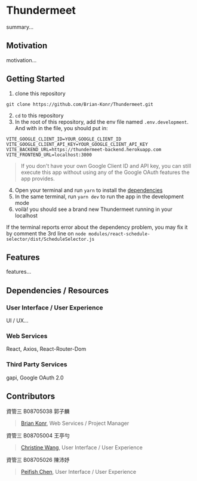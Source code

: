 # Thundermeet
summary...

## Motivation
motivation...

## Getting Started

1. clone this repository
  ```
  git clone https://github.com/Brian-Konr/Thundermeet.git
  ```
2. `cd` to this repository
3. In the root of this repository, add the env file named `.env.development`. And with in the file, you should put in:
  ```
  VITE_GOOGLE_CLIENT_ID=YOUR_GOOGLE_CLIENT_ID
  VITE_GOOGLE_CLIENT_API_KEY=YOUR_GOOGLE_CLIENT_API_KEY
  VITE_BACKEND_URL=https://thundermeet-backend.herokuapp.com
  VITE_FRONTEND_URL=localhost:3000
  ```
  > If you don't have your own Google Client ID and API key, you can still execute this app without using any of the Google OAuth features the app provides.
4. Open your terminal and run `yarn` to install the [dependencies](package.json)
5. In the same terminal, run `yarn dev` to run the app in the development mode
6. voilà! you should see a brand new Thundermeet running in your localhost

If the terminal reports error about the dependency problem, you may fix it by comment the 3rd line on `node modules/react-schedule-selector/dist/ScheduleSelector.js`
## Features
features...

## Dependencies / Resources

### User Interface / User Experience
UI / UX...

### Web Services
React, Axios, React-Router-Dom

### Third Party Services
gapi, Google OAuth 2.0

## Contributors

資管三 B08705038 郭子麟 
> [Brian Konr](https://github.com/Brian-Konr), Web Services / Project Manager

資管三 B08705004 王亭勻
> [Christine Wang](https://github.com/christine891225), User Interface / User Experience

資管三 B08705026 陳沛妤
> [Peifish Chen](https://github.com/peifish1124), User Interface / User Experience
